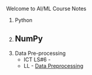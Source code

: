 Welcome to AI/ML Course Notes

1. Python
2. NumPy
   - 
3. Data Pre-processing
      - ICT LS#6 -
      - LL -  [Data Preprocessing](https://github.com/harita-gr/AI_ML_Practice/blob/main/Data_Processing.ipynb)
